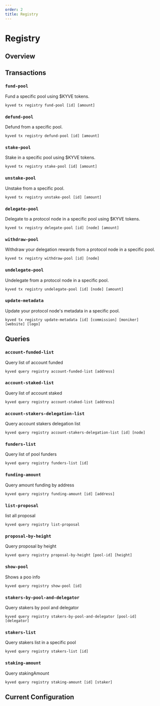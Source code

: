 ```yaml
---
order: 2
title: Registry
---
```


# Registry

## Overview

## Transactions

### `fund-pool`

Fund a specific pool using $KYVE tokens.

```shell
kyved tx registry fund-pool [id] [amount]
```

### `defund-pool`

Defund from a specific pool.

```shell
kyved tx registry defund-pool [id] [amount]
```

### `stake-pool`

Stake in a specific pool using $KYVE tokens.

```shell
kyved tx registry stake-pool [id] [amount]
```

### `unstake-pool`

Unstake from a specific pool.

```shell
kyved tx registry unstake-pool [id] [amount]
```

### `delegate-pool`

Delegate to a protocol node in a specific pool using $KYVE tokens.

```shell
kyved tx registry delegate-pool [id] [node] [amount]
```

### `withdraw-pool`

Withdraw your delegation rewards from a protocol node in a specific pool.

```shell
kyved tx registry withdraw-pool [id] [node]
```

### `undelegate-pool`

Undelegate from a protocol node in a specific pool.

```shell
kyved tx registry undelegate-pool [id] [node] [amount]
```

### `update-metadata`

Update your protocol node's metadata in a specific pool.

```shell
kyved tx registry update-metadata [id] [commission] [moniker] [website] [logo]
```

## Queries
### `account-funded-list` 
Query list of account funded
```shell
kyved query registry account-funded-list [address] 
```
### `account-staked-list`
Query list of account staked
```shell
kyved query registry account-staked-list [address]
```
### `account-stakers-delegation-list`
Query account stakers delegation list
```shell
kyved query registry account-stakers-delegation-list [id] [node] 
```
### `funders-list`
Query list of pool funders 
```shell
kyved query registry funders-list [id]
```
### `funding-amount`
Query amount funding by address
```shell
kyved query registry funding-amount [id] [address]
```
### `list-proposal`
list all proposal
```shell
kyved query registry list-proposal
```
### `proposal-by-height`
Query proposal by height
```shell
kyved query registry proposal-by-height [pool-id] [height]
```

### `show-pool`
Shows a poo info
```shell
kyved query registry show-pool [id]
```

### `stakers-by-pool-and-delegator`  
Query stakers by pool and delegator
```shell
kyved query registry stakers-by-pool-and-delegator [pool-id] [delegator] 
```
### `stakers-list`
Query stakers list in a specific pool
```shell
kyved query registry stakers-list [id] 
```
### `staking-amount`
Query stakingAmount
```shell
kyved query registry staking-amount [id] [staker]
```
## Current Configuration
